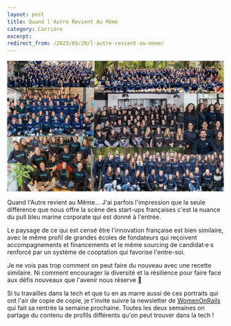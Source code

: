 ```yaml
---
layout: post
title: Quand l'Autre Revient Au Même
category: Carrière
excerpt:
redirect_from: /2023/09/20/l-autre-revient-au-meme/
---
```


![Des photos d'équipes de start-ups qui se ressemblent](/images/blog/2023-09/l_autre_revient_au_meme.jpeg)

Quand l'Autre revient au Même... J'ai parfois l'impression que la seule différence que nous offre la scène des start-ups françaises c'est la nuance du pull bleu marine corporate qui est donné à l'entrée.

Le paysage de ce qui est censé être l'innovation française est bien similaire, avec le même profil de grandes écoles de fondateurs qui reçoivent accompagnements et financements et le même sourcing de candidat·e·s renforcé par un système de cooptation qui favorise l'entre-soi.

Je ne vois pas trop comment on peut faire du nouveau avec une recette similaire. Ni comment encourager la diversité et la résilience pour faire face aux défis nouveaux que l'avenir nous réserve 🤷

Si tu travailles dans la tech et que tu en as marre aussi de ces portraits qui ont l'air de copie de copie, je t'invite suivre la newsletter de [WomenOnRails](https://womenonrails.substack.com/) qui fait sa rentrée la semaine prochaine. Toutes les deux semaines on partage du contenu de profils différents qu'on peut trouver dans la tech !